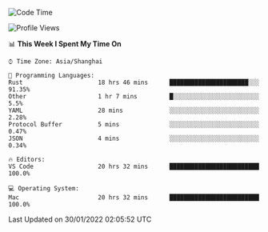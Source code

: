 <!--START_SECTION:waka-->
![Code Time](http://img.shields.io/badge/Code%20Time-962%20hrs%2055%20mins-blue)

![Profile Views](http://img.shields.io/badge/Profile%20Views-19-blue)

📊 **This Week I Spent My Time On** 

```text
⌚︎ Time Zone: Asia/Shanghai

💬 Programming Languages: 
Rust                     18 hrs 46 mins      ██████████████████████░░░   91.35% 
Other                    1 hr 7 mins         █░░░░░░░░░░░░░░░░░░░░░░░░   5.5% 
YAML                     28 mins             ░░░░░░░░░░░░░░░░░░░░░░░░░   2.28% 
Protocol Buffer          5 mins              ░░░░░░░░░░░░░░░░░░░░░░░░░   0.47% 
JSON                     4 mins              ░░░░░░░░░░░░░░░░░░░░░░░░░   0.34%

🔥 Editors: 
VS Code                  20 hrs 32 mins      █████████████████████████   100.0%

💻 Operating System: 
Mac                      20 hrs 32 mins      █████████████████████████   100.0%

```


 Last Updated on 30/01/2022 02:05:52 UTC
<!--END_SECTION:waka-->
